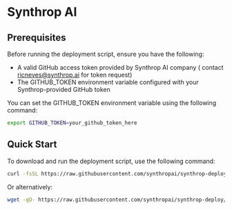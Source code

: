 # Synthrop AI

## Prerequisites

Before running the deployment script, ensure you have the following:

- A valid GitHub access token provided by Synthrop AI company (
  contact [ricneves@synthrop.ai](mailto:ricneves@synthrop.ai) for token request)
- The GITHUB_TOKEN environment variable configured with your Synthrop-provided GitHub token

You can set the GITHUB_TOKEN environment variable using the following command:

```bash
export GITHUB_TOKEN=your_github_token_here
```

## Quick Start

To download and run the deployment script, use the following command:

```bash
curl -fsSL https://raw.githubusercontent.com/synthropai/synthrop-deploy/refs/heads/master/deploy.sh | bash
```

Or alternatively:

```bash
wget -qO- https://raw.githubusercontent.com/synthropai/synthrop-deploy/refs/heads/master/deploy.sh | bash
```
